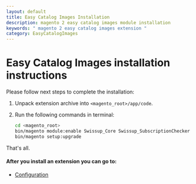 ```yaml
---
layout: default
title: Easy Catalog Images Installation
description: magento 2 easy catalog images module installation
keywords: " magento 2 easy catalog images extension "
category: EasyCatalogImages
---
```


# Easy Catalog Images installation instructions

Please follow next steps to complete the installation:

 1. Unpack extension archive into `<magento_root>/app/code`.
 2. Run the following commands in terminal:

    ```bash
    cd <magento_root>
    bin/magento module:enable Swissup_Core Swissup_SubscriptionChecker Swissup_Easycatalogimg
    bin/magento setup:upgrade
    ```

That's all.

#### After you install an extension you can go to:

* [Configuration][settings]


[settings]: /m2/catalogimages/#configuration
